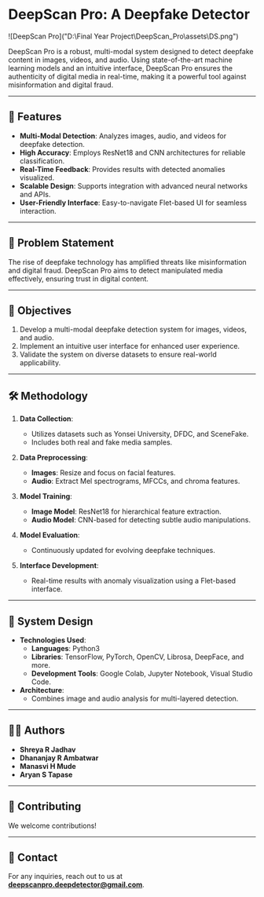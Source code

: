 # DeepScan Pro: A Deepfake Detector

![DeepScan Pro]("D:\Final Year Project\DeepScan_Pro\assets\DS.png")

DeepScan Pro is a robust, multi-modal system designed to detect deepfake content in images, videos, and audio. Using state-of-the-art machine learning models and an intuitive interface, DeepScan Pro ensures the authenticity of digital media in real-time, making it a powerful tool against misinformation and digital fraud.

---

## 🚀 Features

- **Multi-Modal Detection**: Analyzes images, audio, and videos for deepfake detection.
- **High Accuracy**: Employs ResNet18 and CNN architectures for reliable classification.
- **Real-Time Feedback**: Provides results with detected anomalies visualized.
- **Scalable Design**: Supports integration with advanced neural networks and APIs.
- **User-Friendly Interface**: Easy-to-navigate Flet-based UI for seamless interaction.

---

## 🧩 Problem Statement

The rise of deepfake technology has amplified threats like misinformation and digital fraud. DeepScan Pro aims to detect manipulated media effectively, ensuring trust in digital content.

---

## 🎯 Objectives

1. Develop a multi-modal deepfake detection system for images, videos, and audio.
2. Implement an intuitive user interface for enhanced user experience.
3. Validate the system on diverse datasets to ensure real-world applicability.

---

## 🛠️ Methodology

1. **Data Collection**:
   - Utilizes datasets such as Yonsei University, DFDC, and SceneFake.
   - Includes both real and fake media samples.

2. **Data Preprocessing**:
   - **Images**: Resize and focus on facial features.
   - **Audio**: Extract Mel spectrograms, MFCCs, and chroma features.

3. **Model Training**:
   - **Image Model**: ResNet18 for hierarchical feature extraction.
   - **Audio Model**: CNN-based for detecting subtle audio manipulations.

4. **Model Evaluation**:
   - Continuously updated for evolving deepfake techniques.

5. **Interface Development**:
   - Real-time results with anomaly visualization using a Flet-based interface.

---

## 🔧 System Design

- **Technologies Used**:
  - **Languages**: Python3
  - **Libraries**: TensorFlow, PyTorch, OpenCV, Librosa, DeepFace, and more.
  - **Development Tools**: Google Colab, Jupyter Notebook, Visual Studio Code.
- **Architecture**:
  - Combines image and audio analysis for multi-layered detection.


---

## 🧑‍💻 Authors

- **Shreya R Jadhav**
- **Dhananjay R Ambatwar**
- **Manasvi H Mude**
- **Aryan S Tapase**

---

## 🌟 Contributing

We welcome contributions! 

---

## 📧 Contact

For any inquiries, reach out to us at **[deepscanpro.deepdetector@gmail.com](mailto:deepscanpro.deepdetector@gmail.com)**.



